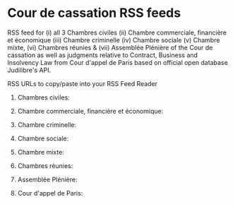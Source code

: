 # Cour de cassation RSS feeds 
RSS feed for (i) all 3 Chambres civiles (ii) Chambre commerciale, financière et économique (iii) Chambre criminelle (iv) Chambre sociale (v) Chambre mixte, (vi) Chambres réunies & (vii) Assemblée Plénière of the Cour de cassation as well as judgments relative to Contract, Business and Insolvency Law from Cour d'appel de Paris based on official open database Judilibre's API.

RSS URLs to copy/paste into your RSS Feed Reader

1. Chambres civiles:

2. Chambre commerciale, financière et économique: 

3. Chambre criminelle:

4. Chambre sociale:

5. Chambre mixte:

6. Chambres réunies:

7. Assemblée Plénière:

8. Cour d'appel de Paris:
